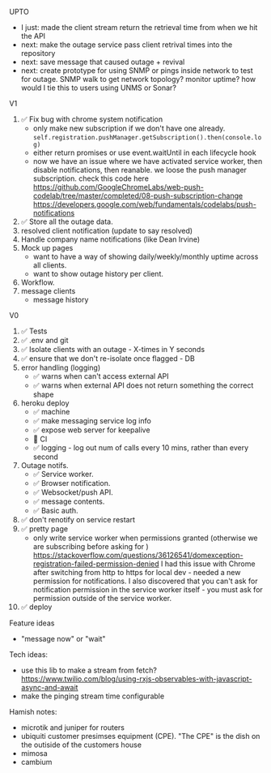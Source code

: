 UPTO

- I just: made the client stream return the retrieval time from when we hit the API
- next: make the outage service pass client retrival times into the repository
- next: save message that caused outage + revival
- next: create prototype for using SNMP or pings inside network to test for outage.  SNMP walk to get network topology?  monitor uptime?  how would I tie this to users using UNMS or Sonar?

V1

1. ✅ Fix bug with chrome system notification
    - only make new subscription if we don't have one already.  `self.registration.pushManager.getSubscription().then(console.log)`
    - either return promises or use event.waitUntil in each lifecycle hook
    - now we have an issue where we have activated service worker, then disable notifications, then reanable.  we loose the push manager subscription.  check this code here https://github.com/GoogleChromeLabs/web-push-codelab/tree/master/completed/08-push-subscription-change  https://developers.google.com/web/fundamentals/codelabs/push-notifications  
7. ✅ Store all the outage data.
9. resolved client notification (update to say resolved)
8. Handle company name notifications (like Dean Irvine)
8. Mock up pages 
    - want to have a way of showing daily/weekly/monthly uptime across all clients.
    - want to show outage history per client.
7. Workflow.
8. message clients
    - message history

V0

1. ✅ Tests
2. ✅ .env and git
3. ✅ Isolate clients with an outage - X-times in Y seconds
4. ✅ ensure that we don't re-isolate once flagged - DB
6. error handling (logging)
    - ✅ warns when can't access external API
    - ✅ warns when external API does not return something the correct shape
6. heroku deploy
    - ✅ machine
    - ✅ make messaging service log info
    - ✅ expose web server for keepalive
    - 🚫 CI 
    - ✅ logging - log out num of calls every 10 mins, rather than every second
5. Outage notifs.
    - ✅ Service worker.
    - ✅ Browser notification. 
    - ✅ Websocket/push API. 
    - ✅ message contents.
    - ✅ Basic auth.
6. ✅ don't renotify on service restart
7. ✅ pretty page
    - only write service worker when permissions granted (otherwise we are subscribing before asking for )     https://stackoverflow.com/questions/36126541/domexception-registration-failed-permission-denied I had this issue with Chrome after switching from http to https for local dev - needed a new permission for notifications.  I also discovered that you can't ask for notification permission in the service worker itself - you must ask for permission outside of the service worker.
8. ✅ deploy

Feature ideas

- "message now" or "wait"

Tech ideas:

- use this lib to make a stream from fetch?  https://www.twilio.com/blog/using-rxjs-observables-with-javascript-async-and-await
- make the pinging stream time configurable

Hamish notes:

- microtik and juniper for routers
- ubiquiti customer presimses equipment (CPE).  "The CPE" is the dish on the outiside of the customers house
- mimosa
- cambium
